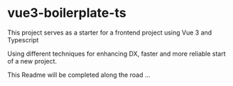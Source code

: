 # vue3-boilerplate-ts

This project serves as a starter for a frontend project using Vue 3 and Typescript

Using different techniques for enhancing DX, faster and more reliable start of a new project.

This Readme will be completed along the road ...
